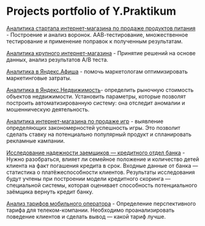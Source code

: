 # Projects portfolio of Y.Praktikum

[Аналитика стартапа интернет-магазина по продаже продуктов питания](https://nbviewer.jupyter.org/github/bayk0v/Y.Praktikum/blob/master/funel-sborka-2.ipynb) - Построение и анализ воронок. ААВ-тестирование, множественное тестирование и применение поправок к полученным результатам.

[Аналитика крупного интернет-магазина](https://nbviewer.jupyter.org/github/bayk0v/Y.Praktikum/blob/master/abtest_final.ipynb) - Принятие решений на основе данных,  анализ результатов A/B теста.
 
[Аналитика в Яндекс.Афиша](https://nbviewer.jupyter.org/github/bayk0v/Y.Praktikum/blob/master/ltv_02.ipynb) - помочь маркетологам оптимизировать маркетинговые затраты.

[Аналитика в Яндекс.Недвижимость](https://nbviewer.jupyter.org/github/bayk0v/Y.Praktikum/blob/master/rooms.ipynb)- определить рыночную стоимость объектов недвижимости. Установить параметры, которые позволят построить автоматизированную систему: она отследит аномалии и мошенническую деятельность.

[Аналитика интернет-магазина по продаже игр](https://nbviewer.jupyter.org/github/bayk0v/Y.Praktikum/blob/master/sborka_1.ipynb) - выявление определяющих закономерностей успешность игры. Это позволит сделать ставку на потенциально популярный продукт и спланировать рекламные кампании.

[Исследование надежности заемщиков — кредитного отдел банка](https://nbviewer.jupyter.org/github/bayk0v/Y.Praktikum/blob/master/scoring.ipynb) - Нужно разобраться, влияет ли семейное положение и количество детей клиента на факт погашения кредита в срок. Входные данные от банка — статистика о платёжеспособности клиентов. Результаты исследования будут учтены при построении модели кредитного скоринга — специальной системы, которая оценивает способность потенциального заёмщика вернуть кредит банку. 

[Анализ тарифов мобильного оператора](https://nbviewer.jupyter.org/github/bayk0v/Y.Praktikum/blob/master/megalain.ipynb) - Определение перспективного тарифа для телеком-компании. Необходимо проанализировать поведение клиентов и сделать вывод — какой тариф лучше.

